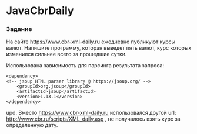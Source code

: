 # JavaCbrDaily

### Задание
  
На сайте https://www.cbr-xml-daily.ru ежедневно публикуют курсы валют. Напишите программу, которая выведет пять валют, курс которых изменился сильнее всего за прошедшие сутки.

Использована зависимость для парсинга результата запроса:
```
<dependency>
<!-- jsoup HTML parser library @ https://jsoup.org/ -->
    <groupId>org.jsoup</groupId>
    <artifactId>jsoup</artifactId>
    <version>1.13.1</version>
</dependency>
```

upd. Вместо https://www.cbr-xml-daily.ru использовался другой url: http://www.cbr.ru/scripts/XML_daily.asp , не получалось взять курс за определенную дату.
